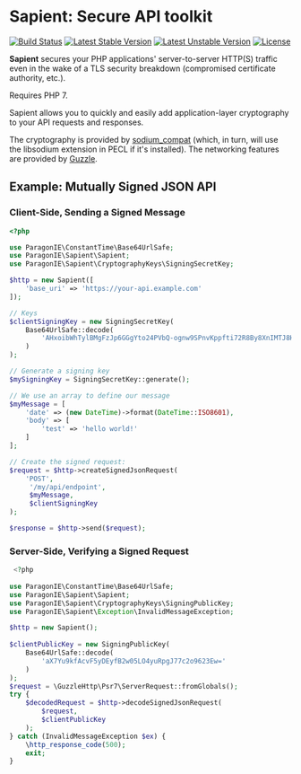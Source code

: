 # Sapient: Secure API toolkit

[![Build Status](https://travis-ci.org/paragonie/sapient.svg?branch=master)](https://travis-ci.org/paragonie/sapient)
[![Latest Stable Version](https://poser.pugx.org/paragonie/sapient/v/stable)](https://packagist.org/packages/paragonie/sapient)
[![Latest Unstable Version](https://poser.pugx.org/paragonie/sapient/v/unstable)](https://packagist.org/packages/paragonie/sapient)
[![License](https://poser.pugx.org/paragonie/sapient/license)](https://packagist.org/packages/paragonie/sapient)

**Sapient** secures your PHP applications' server-to-server HTTP(S) traffic even in the wake of a
TLS security breakdown (compromised certificate authority, etc.).

Requires PHP 7.

Sapient allows you to quickly and easily add application-layer cryptography to your API requests
and responses.

The cryptography is provided by [sodium_compat](https://github.com/paragonie/sodium_compat) (which,
in turn, will use the libsodium extension in PECL if it's installed). The networking features are
provided by [Guzzle](https://github.com/guzzle/guzzle).

## Example: Mutually Signed JSON API

### Client-Side, Sending a Signed Message

```php
<?php

use ParagonIE\ConstantTime\Base64UrlSafe;
use ParagonIE\Sapient\Sapient;
use ParagonIE\Sapient\CryptographyKeys\SigningSecretKey;

$http = new Sapient([
    'base_uri' => 'https://your-api.example.com'
]);

// Keys
$clientSigningKey = new SigningSecretKey(
    Base64UrlSafe::decode(
        'AHxoibWhTylBMgFzJp6GGgYto24PVbQ-ognw9SPnvKppfti72R8By8XnIMTJ8HbDTks7jK5GmAnvtzaj3rbcTA=='
    )
);

// Generate a signing key
$mySigningKey = SigningSecretKey::generate();

// We use an array to define our message
$myMessage = [
    'date' => (new DateTime)->format(DateTime::ISO8601),
    'body' => [
        'test' => 'hello world!'        
    ]
];

// Create the signed request:
$request = $http->createSignedJsonRequest(
    'POST',
     '/my/api/endpoint',
     $myMessage,
     $clientSigningKey
);

$response = $http->send($request);
```

### Server-Side, Verifying a Signed Request

```php
 <?php
 
use ParagonIE\ConstantTime\Base64UrlSafe;
use ParagonIE\Sapient\Sapient;
use ParagonIE\Sapient\CryptographyKeys\SigningPublicKey;
use ParagonIE\Sapient\Exception\InvalidMessageException;

$http = new Sapient();
 
$clientPublicKey = new SigningPublicKey(
    Base64UrlSafe::decode(
        'aX7Yu9kfAcvF5yDEyfB2w05LO4yuRpgJ77c2o9623Ew='
    )
);
$request = \GuzzleHttp\Psr7\ServerRequest::fromGlobals();
try {
    $decodedRequest = $http->decodeSignedJsonRequest(
        $request,
        $clientPublicKey
    );
} catch (InvalidMessageException $ex) {
    \http_response_code(500);
    exit;
}
```
